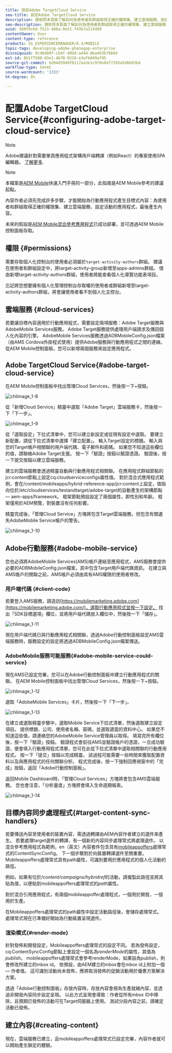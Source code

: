 ```yaml
---
title: 設定Adobe TargetCloud Service
seo-title: 設定Adobe TargetCloud Service
description: 請依照本頁面了解如何為使用者和群組取得正確的權限集、建立雲端服務、設定活動的應用程式，以及最後產生內容。
seo-description: 請依照本頁面了解如何為使用者和群組取得正確的權限集、建立雲端服務、設定活動的應用程式，以及最後產生內容。
uuid: 569f9c6d-f521-488a-9e51-f43b7a214dd9
contentOwner: User
content-type: reference
products: SG_EXPERIENCEMANAGER/6.4/MOBILE
topic-tags: developing-adobe-phonegap-enterprise
discoiquuid: 8cd6480f-cb4f-40dd-a444-8ba463b78604
exl-id: 8b1ff508-83e1-4b70-9210-e3efb049af95
source-git-commit: bd94d3949f0117aa3e1c9f0e84f7293a5d6b03b4
workflow-type: tm+mt
source-wordcount: '1333'
ht-degree: 0%

---
```


# 配置Adobe TargetCloud Service{#configuring-adobe-target-cloud-service}

>[!NOTE]
>
>Adobe建議針對需要單頁應用程式架構用戶端轉譯（例如React）的專案使用SPA編輯器。 [了解更多](/help/sites-developing/spa-overview.md).

>[!NOTE]
>
>本檔案是[AEM Mobile](/help/mobile/getting-started-aem-mobile.md)快速入門手冊的一部分，此指南是AEM Mobile參考的建議起點。

內容作者必須先完成許多步驟，才能開始為行動應用程式產生目標式內容：為使用者和群組取得正確的權限集、建立雲端服務、設定活動的應用程式，最後產生內容。

未來的假設是[AEM Mobile混合參考應用程式](https://github.com/Adobe-Marketing-Cloud-Apps/aem-mobile-hybrid-reference)已成功部署，並可透過AEM Mobile控制面板存取。

## 權限 {#permissions}

需要存取個人化控制台的使用者必須屬於`target-activity-authors`群組。 建議在使用者和群組設定中，將target-activity-group新增至apps-admins群組。 借由新增target-activity-authors群組，使用者將能查看個人化導覽功能表項目。

忘記將您想要擁有個人化管理控制台存取權的使用者或群組新增至target-activity-authors群組，將會讓使用者看不到個人化主控台。

## 雲端服務 {#cloud-services}

若要讓目標內容適用於行動應用程式，需要設定兩項服務：Adobe Target服務與AdobeMobile Services服務。 Adobe Target服務提供處理用戶端請求及傳回個人化內容的引擎。 AdobeMobile Services服務透過ADBMobileConfig.json檔案（由AMS Cordova外掛程式使用）提供Adobe服務與行動應用程式之間的連線。 從AEM Mobile控制面板，您可以新增兩個服務來設定應用程式。

## Adobe TargetCloud Service{#adobe-target-cloud-service}

在AEM Mobile控制面板中找出管理Cloud Services，然後按一下+按鈕。

![chlimage_1-8](assets/chlimage_1-8.png)

從「新增Cloud Service」精靈中選取「Adobe Target」雲端服務卡，然後按一下「下一步」。

![chlimage_1-9](assets/chlimage_1-9.png)

從「選取設定」下拉式清單中，您可以建立新設定或從現有設定中選取。 要建立新配置，請從下拉式清單中選擇「建立配置」。 輸入Target設定的標題。 輸入與您的Target帳戶相關聯的用戶端代碼、電子郵件和密碼。 如果您不知道這些欄位的值，請聯絡Adobe Target支援。 按一下「驗證」按鈕以驗證憑證。 驗證後，按一下提交按鈕以建立雲端服務。

建立的雲端服務會透過精靈自動與行動應用程式相關聯。 在應用程式群組節點的jcr:content節點上設定cq:cloudserviceconfigs屬性值。 對於混合式應用程式範例，會在/content/mobileapps/hybrid-reference-app/jcr:content上設定，值指向位於/etc/cloudservices/testandtarget/adobe-target的自動產生的架構節點 — aem-apps/framework。 框架節點預設設定了兩個屬性，即性別和年齡。 框架僅用於AEM預覽，對裝置沒有任何影響。

精靈完成後，「管理Cloud Service」方塊將包含Target雲端服務，但包含有關遺失AdobeMobile Service帳戶的警告。

![chlimage_1-10](assets/chlimage_1-10.png)

## Adobe行動服務{#adobe-mobile-service}

您也必須將AdobeMobile Services(AMS)帳戶連結至應用程式，AMS服務會提供必要的ADBMobileConfig.json檔案，其中包含Target用戶端代碼資訊。 在建立與AMS帳戶的關聯之前，AMS帳戶必須由具有AMS權限的使用者修改。

### 用戶端代碼 {#client-code}

若要登入AMS服務，請造訪[https://mobilemarketing.adobe.com](https://mobilemarketing.adobe.com/)，選取行動應用程式並按一下設定。 找出「SDK目標選項」欄位，並將用戶端代碼放入欄位中，然後按一下「儲存」。

![chlimage_1-11](assets/chlimage_1-11.png)

現在用戶端代碼已與行動應用程式相關聯，透過Adobe行動控制面板設定AMS雲端服務時，服務設定的設定將透過ADBMobileConfig.json檔案傳送。

### AdobeMobile服務可能服務{#adobe-mobile-service-could-service}

現在AMS已設定完畢，您可以在Adobe行動控制面板中建立行動應用程式的關聯。 在AEM Mobile控制面板中找出管理Cloud Services，然後按一下+按鈕。

![chlimage_1-12](assets/chlimage_1-12.png)

選取「AdobeMobile Services」卡片，然後按一下「下一步」。

![chlimage_1-13](assets/chlimage_1-13.png)

在建立或選取精靈步驟中，選取Mobile Service下拉式清單，然後選取建立設定項目。 提供標題、公司、使用者名稱、密碼，並選取適當的資料中心。 如果您不知道這些值，請連絡您的AdobeMobile Service管理員以取得。 填寫完所有欄位後，按一下「驗證」按鈕。 驗證程式會前往AMS並驗證帳戶的憑證，一旦成功驗證，便會填入行動應用程式清單，您可在此從下拉式清單中選取相關聯的行動應用程式。 按一下「提交」按鈕以完成精靈。 該過程可能需要一些時間來獲取配置資料以及與應用程式的任何關聯分析。 程式完成後，按一下強制回應視窗中的「完成」按鈕，返回「Adobe行動控制面板」。

返回Mobile Dashboard時，「管理Cloud Services」方塊將會包含AMS雲端服務。 您也會注意，「分析量度」方塊將會填入生命週期報表。

![chlimage_1-14](assets/chlimage_1-14.png)

## 目標內容同步處理程式{#target-content-sync-handlers}

若要傳送內容至使用者的裝置內容，需透過轉譯由AEM內容作者建立的選件來產生。 若要處理target選件的轉譯，有一個新的內容同步處理常式將處理選件。 以混合參考應用程式為範例，en（英文）內容套件包含具有[mobileappoffers](https://github.com/Adobe-Marketing-Cloud-Apps/aem-mobile-hybrid-reference/blob/master/aem-package/content-author/src/main/content/jcr_root/content/mobileapps/hybrid-reference-app/en/_jcr_content/pge-app/app-config-dev/targetOffers/.content.xml)處理常式的ContentSyncConfig。 下一個步驟對於向裝置轉譯選件至關重要。 Mobileappoffers處理常式具有path屬性，可識別要用於應用程式的個人化活動的路徑。

例如，如果有位於&#x200B;*/content/campaigns/hybridref*&#x200B;的活動，請複製此路徑並將其貼為值，以便貼到mobileappoffers處理常式的&#x200B;*path*&#x200B;屬性。

對於混合引用應用程式，有兩個mobileappoffer處理程式，一個用於開發，一個用於生產。

在Mobileappoffers處理常式的path屬性中設定活動路徑後，會儲存處理常式。 處理常式現在已準備好開始為行動裝置呈現選件。

### 渲染模式{#render-mode}

針對發佈和開發設定，Mobileappoffers處理常式的設定不同。 若為發佈設定，cq:ContentSyncConfig節點上會設定一個名為&#x200B;*renderMode*&#x200B;的屬性，其值為&#x200B;*publish*。 mobileappoffers處理常式會參考renderMode，如果設為publish，則會修改所建立的mbox id。 依預設，由AEM建立的mbox會在mbox id上附加一個 — 作者值。 這可識別活動尚未發佈，應將取消發佈的促銷活動用於優惠方案解決方案。

透過「Adobe行動控制面板」存放內容時，存放內容會視為生產就緒內容，並透過非開發內容同步設定呈現。 以此方式呈現會導致：作者從所有mbox ID中移除，且預期已發佈的活動可在Target伺服器上使用。 測試分段內容之前，請確定活動已發佈。

## 建立內容{#creating-content}

現在，雲端服務已建立，且mobileappoffers處理常式已設定完畢，內容作者就可以開始產生鎖定的體驗。
